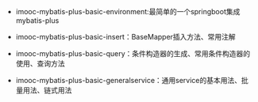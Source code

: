 * imooc-mybatis-plus-basic-environment:最简单的一个springboot集成mybatis-plus
* imooc-mybatis-plus-basic-insert：BaseMapper插入方法、常用注解
* imooc-mybatis-plus-basic-query：条件构造器的生成、常用条件构造器的使用、查询方法

* imooc-mybatis-plus-basic-generalservice：通用service的基本用法、批量用法、链式用法